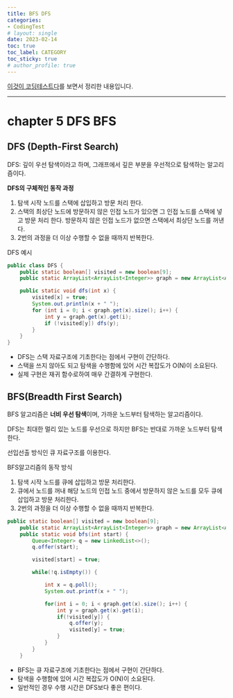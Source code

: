 ```yaml
---
title: BFS DFS
categories:
- CodingTest
# layout: single
date: 2023-02-14
toc: true
toc_label: CATEGORY
toc_sticky: true
# author_profile: true
---
```

[이것이 코딩테스트다](https://github.com/ndb796/python-for-coding-test)를 보면서 정리한 내용입니다.

---

# chapter 5 DFS BFS

## DFS (Depth-First Search)

DFS: 깊이 우선 탐색이라고 하며, 그래프에서 깊은 부분을 우선적으로 탐색하는 알고리즘이다.

**DFS의 구체적인 동작 과정**

1. 탐색 시작 노드를 스택에 삽입하고 방문 처리 한다.
2. 스택의 최상단 노드에 방문하지 않은 인접 노드가 있으면 그 인접 노드를 스택에 넣고 방문 처리 한다. 방문하지 않은 인접 노드가 없으면 스택에서 최상단 노드를 꺼낸다.
3. 2번의 과정을 더 이상 수행할 수 없을 때까지 반복한다.

DFS 예시

```java
public class DFS {
    public static boolean[] visited = new boolean[9];
    public static ArrayList<ArrayList<Integer>> graph = new ArrayList<ArrayList<Integer>>();

    public static void dfs(int x) {
        visited[x] = true;
        System.out.println(x + " ");
        for (int i = 0; i < graph.get(x).size(); i++) {
            int y = graph.get(x).get(i);
            if (!visited[y]) dfs(y);
        }
    }
}
```

- DFS는 스택 자료구조에 기초한다는 점에서 구현이 간단하다.
- 스택을 쓰지 않아도 되고 탐색을 수행함에 있어 시간 복잡도가 O(N)이 소요된다.
- 실제 구현은 재귀 함수로하여 매우 간결하게 구현한다.

## BFS(Breadth First Search)

BFS 알고리즘은 **너비 우선 탐색**이며, 가까운 노드부터 탐색하는 알고리즘이다.

DFS는 최대한 멀리 있는 노드를 우선으로 하지만 BFS는 반대로 가까운 노드부터 탐색한다.

선입선출 방식인 큐 자료구조를 이용한다. 

BFS알고리즘의 동작 방식

1. 탐색 시작 노드를 큐에 삽입하고 방문 처리한다.
2. 큐에서 노드를 꺼내 해당 노드의 인접 노드 중에서 방문하지 않은 노드를 모두 큐에 삽입하고 방문 처리한다.
3. 2번의 과정을 더 이상 수행할 수 없을 때까지 반복한다.

```java
public static boolean[] visited = new boolean[9];
    public static ArrayList<ArrayList<Integer>> graph = new ArrayList<ArrayList<Integer>>();
    public static void bfs(int start) {
        Queue<Integer> q = new LinkedList<>();
        q.offer(start);

        visited[start] = true;

        while(!q.isEmpty()) {

            int x = q.poll();
            System.out.printf(x + " ");

            for(int i = 0; i < graph.get(x).size(); i++) {
                int y = graph.get(x).get(i);
                if(!visited[y]) {
                    q.offer(y);
                    visited[y] = true;
                }
            }
        }
    }
```

- BFS는 큐 자료구조에 기초한다는 점에서 구현이 간단하다.
- 탐색을 수행함에 있어 시간 복잡도가 O(N)이 소요된다.
- 일반적인 경우 수행 시간은 DFS보다 좋은 편이다.